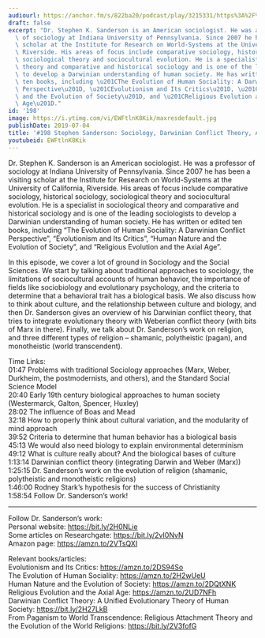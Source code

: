 ```yaml
---
audiourl: https://anchor.fm/s/822ba20/podcast/play/3215331/https%3A%2F%2Fd3ctxlq1ktw2nl.cloudfront.net%2Fproduction%2F2019-4-12%2F14623155-44100-2-eedadb63389b1.m4a
draft: false
excerpt: "Dr. Stephen K. Sanderson is an American sociologist. He was a professor\
  \ of sociology at Indiana University of Pennsylvania. Since 2007 he has been a visiting\
  \ scholar at the Institute for Research on World-Systems at the University of California,\
  \ Riverside. His areas of focus include comparative sociology, historical sociology,\
  \ sociological theory and sociocultural evolution. He is a specialist in sociological\
  \ theory and comparative and historical sociology and is one of the leading sociologists\
  \ to develop a Darwinian understanding of human society. He has written or edited\
  \ ten books, including \u201CThe Evolution of Human Sociality: A Darwinian Conflict\
  \ Perspective\u201D, \u201CEvolutionism and Its Critics\u201D, \u201CHuman Nature\
  \ and the Evolution of Society\u201D, and \u201CReligious Evolution and the Axial\
  \ Age\u201D."
id: '198'
image: https://i.ytimg.com/vi/EWFtlnK8Kik/maxresdefault.jpg
publishDate: 2019-07-04
title: '#198 Stephen Sanderson: Sociology, Darwinian Conflict Theory, And Religion'
youtubeid: EWFtlnK8Kik
---
```

<div class="timelinks">

Dr. Stephen K. Sanderson is an American sociologist. He was a professor of sociology at Indiana University of Pennsylvania. Since 2007 he has been a visiting scholar at the Institute for Research on World-Systems at the University of California, Riverside. His areas of focus include comparative sociology, historical sociology, sociological theory and sociocultural evolution. He is a specialist in sociological theory and comparative and historical sociology and is one of the leading sociologists to develop a Darwinian understanding of human society. He has written or edited ten books, including “The Evolution of Human Sociality: A Darwinian Conflict Perspective”, “Evolutionism and Its Critics”, “Human Nature and the Evolution of Society”, and “Religious Evolution and the Axial Age”.

In this episode, we cover a lot of ground in Sociology and the Social Sciences. We start by talking about traditional approaches to sociology, the limitations of sociocultural accounts of human behavior, the importance of fields like sociobiology and evolutionary psychology, and the criteria to determine that a behavioral trait has a biological basis. We also discuss how to think about culture, and the relationship between culture and biology, and then Dr. Sanderson gives an overview of his Darwinian conflict theory, that tries to integrate evolutionary theory with Weberian conflict theory (with bits of Marx in there). Finally, we talk about Dr. Sanderson’s work on religion, and three different types of religion – shamanic, polytheistic (pagan), and monotheistic (world transcendent).

Time Links:  
<time>01:47</time> Problems with traditional Sociology approaches (Marx, Weber, Durkheim, the postmodernists, and others), and the Standard Social Science Model  
<time>20:40</time> Early 19th century biological approaches to human society (Westermarck, Galton, Spencer, Huxley)                                                           
<time>28:02</time> The influence of Boas and Mead                                                
<time>32:18</time> How to properly think about cultural variation, and the modularity of mind approach                                               
<time>39:52</time> Criteria to determine that human behavior has a biological basis                                                
<time>45:13</time> We would also need biology to explain environmental determinism  
<time>49:12</time> What is culture really about? And the biological bases of culture    
<time>1:13:14</time> Darwinian conflict theory (integrating Darwin and Weber (Marx))  
<time>1:25:15</time> Dr. Sanderson’s work on the evolution of religion (shamanic, polytheistic and monotheistic religions)  
<time>1:46:00</time> Rodney Stark’s hypothesis for the success of Christianity                              
<time>1:58:54</time> Follow Dr. Sanderson’s work!

---

Follow Dr. Sanderson’s work:  
Personal website: https://bit.ly/2H0NLie  
Some articles on Researchgate: https://bit.ly/2vI0NvN  
Amazon page: https://amzn.to/2VTsQXI

Relevant books/articles:  
Evolutionism and Its Critics: https://amzn.to/2DS94So  
The Evolution of Human Sociality: https://amzn.to/2H2wUeU  
Human Nature and the Evolution of Society: https://amzn.to/2DQtXNK  
Religious Evolution and the Axial Age: https://amzn.to/2UD7NFh  
Darwinian Conflict Theory: A Unified Evolutionary Theory of Human Society: https://bit.ly/2H27LkB  
From Paganism to World Transcendence: Religious Attachment Theory and the Evolution of the World Religions: https://bit.ly/2V3fofG
</div>

